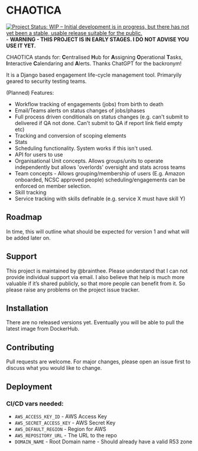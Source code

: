 # CHAOTICA

[![Project Status: WIP – Initial development is in progress, but there has not yet been a stable, usable release suitable for the public.](https://www.repostatus.org/badges/latest/wip.svg)](https://www.repostatus.org/#wip) - **WARNING - THIS PROJECT IS IN EARLY STAGES. I DO NOT ADVISE YOU USE IT YET.**

CHAOTICA stands for: **C**entralised **H**ub for **A**ssigning **O**perational **T**asks, **I**nteractive **C**alendaring and **A**lerts. Thanks ChatGPT for the backronym!

It is a Django based engagement life-cycle management tool. Primaryily geared to security testing teams.

(Planned) Features:

- Workflow tracking of engagements (jobs) from birth to death
- Email/Teams alerts on status changes of jobs/phases
- Full process driven conditionals on status changes (e.g. can't submit to delivered if QA not done. Can't submit to QA if report link field empty etc)
- Tracking and conversion of scoping elements
- Stats
- Scheduling functionality. System works if this isn't used. 
- API for users to use
- Organisational Unit concepts. Allows groups/units to operate independently but allows 'overlords' oversight and stats across teams
- Team concepts - Allows grouping/membership of users (E.g. Amazon onboarded, NCSC approved people) scheduling/engagements can be enforced on member selection. 
- Skill tracking
- Service tracking with skills definable (e.g. service X must have skill Y)

## Roadmap

In time, this will outline what should be expected for version 1 and what will be added later on.

## Support

This project is maintained by @brainthee. Please understand that I can not provide individual support via email. I also believe that help is much more valuable if it’s shared publicly, so that more people can benefit from it. So please raise any problems on the project issue tracker.

## Installation

There are no released versions yet. Eventually you will be able to pull the latest image from DockerHub.

## Contributing

Pull requests are welcome. For major changes, please open an issue first
to discuss what you would like to change.

## Deployment

### CI/CD vars needed:

* `AWS_ACCESS_KEY_ID` -  AWS Access Key
* `AWS_SECRET_ACCESS_KEY` -  AWS Secret Key
* `AWS_DEFAULT_REGION` - Region for AWS
* `AWS_REPOSITORY_URL` - The URL to the repo
* `DOMAIN_NAME` - Root Domain name - Should already have a valid R53 zone
